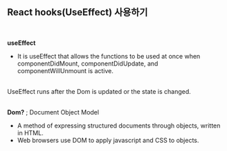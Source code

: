 
## React hooks(UseEffect) 사용하기
<br>

**useEffect**
* It is useEffect that allows the functions to be used at once when componentDidMount, componentDidUpdate, and componentWillUnmount is active.
<br>
UseEffect runs after the Dom is updated or the state is changed.
<br>
<br>

**Dom?** ; Document Object Model
<br>
* A method of expressing structured documents through objects, written in HTML.
* Web browsers use DOM to apply javascript and CSS to objects.
